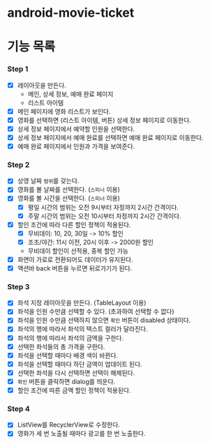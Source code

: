 # android-movie-ticket

# 기능 목록
### Step 1
- [x] 레이아웃을 만든다.
  - 메인, 상세 정보, 예매 완료 페이지
  - 리스트 아이템
- [x] 메인 페이지에 영화 리스트가 보인다.
- [x] 영화를 선택하면 (리스트 아이템, 버튼) 상세 정보 페이지로 이동한다.
- [x] 상세 정보 페이지에서 예약할 인원을 선택한다.
- [x] 상세 정보 페이지에서 예매 완료를 선택하면 예매 완료 페이지로 이동한다.
- [x] 예매 완료 페이지에서 인원과 가격을 보여준다.

### Step 2
- [x] 상영 날짜 `범위`를 갖는다.
- [x] 영화를 볼 날짜를 선택한다. (`스피너` 이용)
- [x] 영화를 볼 시간을 선택한다. (`스피너` 이용)
  - [x] 평일 시간의 범위는 오전 9시부터 자정까지 2시간 간격이다.
  - [x] 주말 시간의 범위는 오전 10시부터 자정까지 2시간 간격이다.
- [x] 할인 조건에 따라 다른 할인 정책이 적용된다.
  - [x] 무비데이: 10, 20, 30일 -> 10% 할인
  - [x] 조조/야간: 11시 이전, 20시 이후 -> 2000원 할인
  - 무비데이 할인이 선적용, 중복 할인 가능
- [x] 화면이 가로로 전환되어도 데이터가 유지된다.
- [x] 액션바 back 버튼을 누르면 뒤로가기가 된다.

### Step 3
- [x] 좌석 지정 레이아웃을 만든다. (TableLayout 이용)
- [x] 좌석을 인원 수만큼 선택할 수 있다. (초과하여 선택할 수 없다)
- [x] 좌석을 인원 수만큼 선택하지 않으면 `확인` 버튼이 disabled 상태이다.
- [x] 좌석의 행에 따라서 좌석의 텍스트 컬러가 달라진다.
- [x] 좌석의 행에 따라서 좌석의 금액을 구한다.
- [x] 선택한 좌석들의 총 가격을 구한다.
- [x] 좌석을 선택할 때마다 배경 색이 바뀐다.
- [x] 좌석을 선택할 때마다 하단 금액이 업데이트 된다.
- [x] 선택한 좌석을 다시 선택하면 선택이 해제된다.
- [x] `확인` 버튼을 클릭하면 dialog를 띄운다.
- [x] 할인 조건에 따른 금액 할인 정책이 적용된다.

### Step 4
- [x] ListView를 RecyclerView로 수정한다.
- [x] 영화가 세 번 노출될 때마다 광고를 한 번 노출한다.